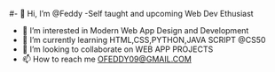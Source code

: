 #- 👋 Hi, I’m @Feddy -Self taught and upcoming Web Dev Ethusiast
- 👀 I’m interested in Modern Web App Design and Development
- 🌱 I’m currently learning HTML,CSS,PYTHON,JAVA SCRIPT @CS50 
- 💞️ I’m looking to collaborate on WEB APP PROJECTS
- 📫 How to reach me OFEDDY09@GMAIL.COM

<!---
ofeddy/ofeddy is a ✨ special ✨ repository because its `README.md` (this file) appears on your GitHub profile.
You can click the Preview link to take a look at your changes.
--->

